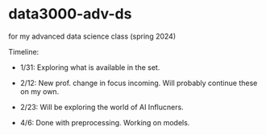 # data3000-adv-ds
for my advanced data science class (spring 2024)


Timeline:

- 1/31: Exploring what is available in the set.

- 2/12: New prof. change in focus incoming. Will probably continue these on my own.

- 2/23: Will be exploring the world of AI Influcners.

- 4/6: Done with preprocessing. Working on models.

